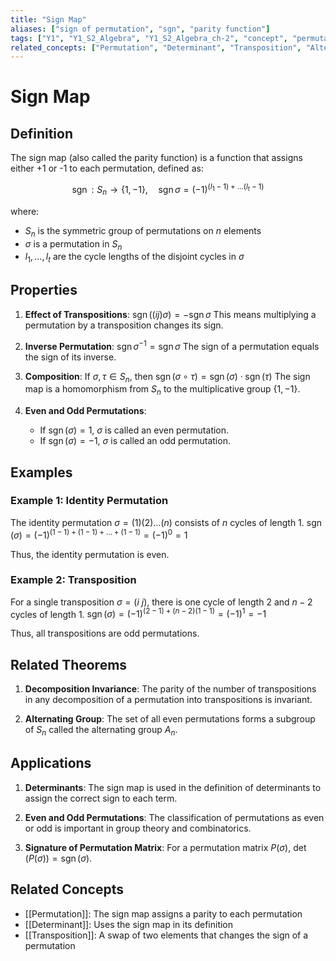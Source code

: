 ```yaml
---
title: "Sign Map"
aliases: ["sign of permutation", "sgn", "parity function"]
tags: ["Y1", "Y1_S2_Algebra", "Y1_S2_Algebra_ch-2", "concept", "permutation", "determinant", "transposition", "alternating-group", "group-theory", "linear-algebra"]
related_concepts: ["Permutation", "Determinant", "Transposition", "Alternating Group"]
---
```


# Sign Map

## Definition
The sign map (also called the parity function) is a function that assigns either +1 or -1 to each permutation, defined as:

$$\operatorname{sgn}: S_{n} \rightarrow\{1,-1\}, \quad \operatorname{sgn} \sigma=(-1)^{\left(l_{1}-1\right)+\ldots\left(l_{t}-1\right)}$$

where:
- $S_n$ is the symmetric group of permutations on $n$ elements
- $\sigma$ is a permutation in $S_n$
- $l_1, \ldots, l_t$ are the cycle lengths of the disjoint cycles in $\sigma$

## Properties
1. **Effect of Transpositions**: $\operatorname{sgn}((i j) \sigma) = -\operatorname{sgn} \sigma$
   This means multiplying a permutation by a transposition changes its sign.

2. **Inverse Permutation**: $\operatorname{sgn} \sigma^{-1} = \operatorname{sgn} \sigma$
   The sign of a permutation equals the sign of its inverse.

3. **Composition**: If $\sigma, \tau \in S_n$, then $\operatorname{sgn}(\sigma \circ \tau) = \operatorname{sgn}(\sigma) \cdot \operatorname{sgn}(\tau)$
   The sign map is a homomorphism from $S_n$ to the multiplicative group $\{1, -1\}$.

4. **Even and Odd Permutations**: 
   - If $\operatorname{sgn}(\sigma) = 1$, $\sigma$ is called an even permutation.
   - If $\operatorname{sgn}(\sigma) = -1$, $\sigma$ is called an odd permutation.

## Examples
### Example 1: Identity Permutation
The identity permutation $\sigma = (1)(2)\ldots(n)$ consists of $n$ cycles of length 1.
$\operatorname{sgn}(\sigma) = (-1)^{(1-1) + (1-1) + \ldots + (1-1)} = (-1)^0 = 1$

Thus, the identity permutation is even.

### Example 2: Transposition
For a single transposition $\sigma = (i~j)$, there is one cycle of length 2 and $n-2$ cycles of length 1.
$\operatorname{sgn}(\sigma) = (-1)^{(2-1) + (n-2)(1-1)} = (-1)^1 = -1$

Thus, all transpositions are odd permutations.

## Related Theorems
1. **Decomposition Invariance**: The parity of the number of transpositions in any decomposition of a permutation into transpositions is invariant.

2. **Alternating Group**: The set of all even permutations forms a subgroup of $S_n$ called the alternating group $A_n$.

## Applications
1. **Determinants**: The sign map is used in the definition of determinants to assign the correct sign to each term.

2. **Even and Odd Permutations**: The classification of permutations as even or odd is important in group theory and combinatorics.

3. **Signature of Permutation Matrix**: For a permutation matrix $P(\sigma)$, $\operatorname{det}(P(\sigma)) = \operatorname{sgn}(\sigma)$.

## Related Concepts
- [[Permutation]]: The sign map assigns a parity to each permutation
- [[Determinant]]: Uses the sign map in its definition
- [[Transposition]]: A swap of two elements that changes the sign of a permutation
